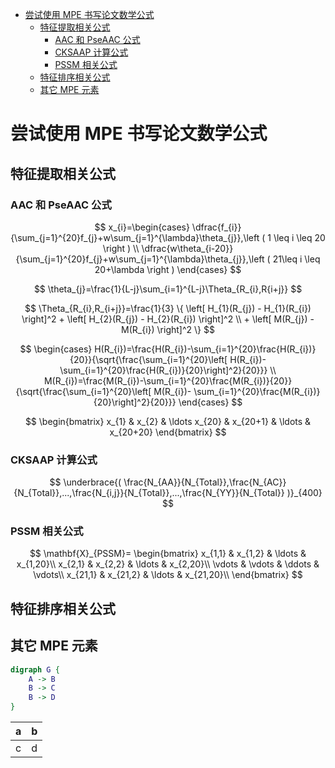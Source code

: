 <!-- @import "[TOC]" {cmd="toc" depthFrom=1 depthTo=6 orderedList=false} -->

<!-- code_chunk_output -->

- [尝试使用 MPE 书写论文数学公式](#尝试使用-mpe-书写论文数学公式)
  - [特征提取相关公式](#特征提取相关公式)
    - [AAC 和 PseAAC 公式](#aac-和-pseaac-公式)
    - [CKSAAP 计算公式](#cksaap-计算公式)
    - [PSSM 相关公式](#pssm-相关公式)
  - [特征排序相关公式](#特征排序相关公式)
  - [其它 MPE 元素](#其它-mpe-元素)

<!-- /code_chunk_output -->

# 尝试使用 MPE 书写论文数学公式

## 特征提取相关公式

### AAC 和 PseAAC 公式

$$
    x_{i}=\begin{cases}
        \dfrac{f_{i}}{\sum_{j=1}^{20}f_{j}+w\sum_{j=1}^{\lambda}\theta_{j}},\left ( 1 \leq i \leq 20 \right ) \\
        \dfrac{w\theta_{i-20}}{\sum_{j=1}^{20}f_{j}+w\sum_{j=1}^{\lambda}\theta_{j}},\left ( 21\leq i \leq 20+\lambda \right )
    \end{cases}
$$

$$ \theta_{j}=\frac{1}{L-j}\sum_{i=1}^{L-j}\Theta_{R_{i},R{i+j}} $$

$$ \Theta_{R_{i},R_{i+j}}=\frac{1}{3} \{ \left[ H_{1}(R_{j}) - H_{1}(R_{i}) \right]^2 + \left[ H_{2}(R_{j}) - H_{2}(R_{i}) \right]^2 \\
    + \left[ M(R_{j}) - M(R_{i}) \right]^2 \} $$

$$
    \begin{cases}
        H(R_{i})=\frac{H(R_{i})-\sum_{i=1}^{20}\frac{H(R_{i})}{20}}{\sqrt{\frac{\sum_{i=1}^{20}\left[ H(R_{i})- \sum_{i=1}^{20}\frac{H(R_{i})}{20}\right]^2}{20}}} \\
        M(R_{i})=\frac{M(R_{i})-\sum_{i=1}^{20}\frac{M(R_{i})}{20}}{\sqrt{\frac{\sum_{i=1}^{20}\left[ M(R_{i})- \sum_{i=1}^{20}\frac{M(R_{i})}{20}\right]^2}{20}}}
    \end{cases}
$$

$$
    \begin{bmatrix}
        x_{1} & x_{2} & \ldots x_{20} & x_{20+1} & \ldots & x_{20+20}
    \end{bmatrix}
$$

### CKSAAP 计算公式
$$
    \underbrace{( \frac{N_{AA}}{N_{Total}},\frac{N_{AC}}{N_{Total}},...,\frac{N_{i,j}}{N_{Total}},...,\frac{N_{YY}}{N_{Total}} )}_{400}
$$

### PSSM 相关公式
$$ 
    \mathbf{X}_{PSSM}=
        \begin{bmatrix}
            x_{1,1} & x_{1,2} & \ldots & x_{1,20}\\
            x_{2,1} & x_{2,2} & \ldots & x_{2,20}\\
            \vdots & \vdots & \ddots & \vdots\\
            x_{21,1} & x_{21,2} & \ldots & x_{21,20}\\
        \end{bmatrix}
$$

## 特征排序相关公式

## 其它 MPE 元素
```dot
digraph G {
    A -> B
    B -> C
    B -> D
}
```
| a | b |
|---|---|
| c | d |
